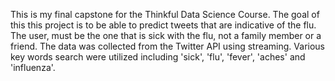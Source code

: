 This is my final capstone for the Thinkful Data Science Course. The goal of this this project is to be able to predict tweets that are indicative of the flu. The user, must be the one that is sick with the flu, not a family member or a friend. The data was collected from the Twitter API using streaming. Various key words search were utilized including 'sick', 'flu', 'fever', 'aches' and 'influenza'. 
